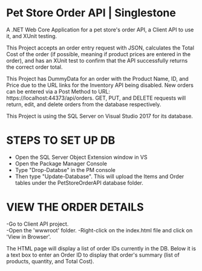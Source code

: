# Pet Store Order API | Singlestone 
A .NET Web Core Application for a pet store's order API, a Client API to use it, and XUnit testing. 

This Project accepts an order entry request with JSON, calculates the Total Cost of the order (if possible, meaning if product prices are entered
in the order), and has an XUnit test to confirm that the API successfully returns the correct order total. 

This Project has DummyData for an order with the Product Name, ID, and Price due to the URL links for the Inventory API being disabled.
New orders can be entered via a Post Method to URL: https://localhost:44373/api/orders. GET, PUT, and DELETE requests will return, edit, and delete
orders from the database respectively. 

This Project is using the SQL Server on Visual Studio 2017 for its database.

# STEPS TO SET UP DB
- Open the SQL Server Object Extension window in VS
- Open the Package Manager Console 
- Type "Drop-Databse" in the PM console
- Then type "Update-Database". This will upload the Items and Order tables under the PetStoreOrderAPI database folder. 

# VIEW THE ORDER DETAILS 
  -Go to Client API project.  
  -Open the 'wwwroot' folder. 
  -Right-click on the index.html file and click on 'View in Browser'. 
  
  The HTML page will display a list of order IDs currently in the DB. Below it is a text box to enter an Order ID to display
  that order's summary (list of products, quantity, and Total Cost). 








